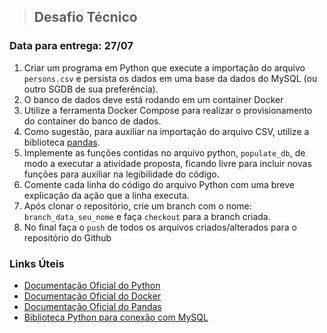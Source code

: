 > ## Desafio Técnico

### Data para entrega: 27/07

1. Criar um programa em Python que execute a importação do arquivo `persons.csv` e persista os dados em uma base da dados do MySQL (ou outro SGDB de sua preferência).
2. O banco de dados deve está rodando em um container Docker
3. Utilize a ferramenta Docker Compose para realizar o provisionamento do container do banco de dados.
4. Como sugestão, para auxiliar na importação do arquivo CSV, utilize a biblioteca [pandas](https://pandas.pydata.org/).
5. Implemente as funções contidas no arquivo python, `populate_db`, de modo a executar a atividade proposta, ficando livre para incluir novas funções para auxiliar na legibilidade do código.
6. Comente cada linha do código do arquivo Python com uma breve explicação da ação que a linha executa.
7. Após clonar o repositório, crie um branch com o nome: `branch_data_seu_nome` e faça `checkout` para a branch criada.
8. No final faça o `push` de todos os arquivos criados/alterados para o repositório do Github

### Links Úteis
- [Documentação Oficial do Python](https://docs.python.org/pt-br/3/tutorial/)
- [Documentação Oficial do Docker](https://docs.docker.com/)
- [Documentação Oficial do Pandas](https://pandas.pydata.org/docs/)
- [Biblioteca Python para conexão com MySQL](https://dev.mysql.com/doc/connector-python/en/connector-python-introduction.html)

